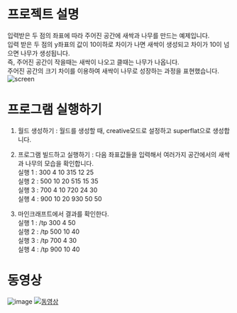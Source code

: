 # 프로젝트 설명
입력받은 두 점의 좌표에 따라 주어진 공간에 새싹과 나무를 만드는 예제입니다.<br>
입력 받은 두 점의 y좌표의 값이 10이하로 차이가 나면 새싹이 생성되고 차이가 10이 넘으면 나무가 생성됩니다.<br>
즉, 주어진 공간이 작을때는 새싹이 나오고 클때는 나무가 나옵니다.<br>
주어진 공간의 크기 차이를 이용하여 새싹이 나무로 성장하는 과정을 표현했습니다.<br>
![screen](https://user-images.githubusercontent.com/48883581/57234681-244f7500-705c-11e9-87fe-74eca7987f53.jpg)


# 프로그램 실행하기
1. 월드 생성하기 : 월드를 생성할 때, creative모드로 설정하고 superflat으로 생성합니다.

2. 프로그램 빌드하고 실행하기 : 다음 좌표값들을 입력해서 여러가지 공간에서의 새싹과 나무의 모습을 확인합니다. <br>
  실행 1 : 300 4 10 315 12 25<br>
  실행 2 : 500 10 20 515 15 35<br>
  실행 3 : 700 4 10 720 24 30<br>
  실행 4 : 900 10 20 930 50 50<br>

3. 마인크래프트에서 결과를 확인한다.<br>
실행 1 : /tp 300 4 50<br>
실행 2 : /tp 500 10 40<br>
실행 3 : /tp 700 4 30<br>
실행 4 : /tp 900 10 40<br>

# 동영상
![image](https://user-images.githubusercontent.com/48883581/57235193-4eedfd80-705d-11e9-9dbd-4cb3c047e1d2.png)
[![동영상](https://img.youtube.com/vi/_iebnIqTjzk&feature=/hqdefault.jpg)](https://www.youtube.com/watch?v=_iebnIqTjzk&feature=)
